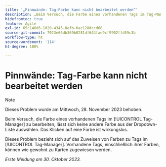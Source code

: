 ```yaml
---
title: '„Pinnwände: Tag-Farbe kann nicht bearbeitet werden“'
description: „Beim Versuch, die Farbe eines vorhandenen Tags im Tag-Manager zu bearbeiten, lässt sich keine andere Farbe aus der Dropdown-Liste auswählen. Das Klicken auf eine Farbe ist wirkungslos.
hidefromtoc: true
feature: Agile
exl-id: 65c148d6-1020-4345-8efb-0ac128dccd68
source-git-commit: 7023e66db369b0281df644fae9cf9902ffd59c3b
workflow-type: ht
source-wordcount: '114'
ht-degree: 100%

---
```


# Pinnwände: Tag-Farbe kann nicht bearbeitet werden

>[!NOTE]
>
>Dieses Problem wurde am Mittwoch, 28. November 2023 behoben.

Beim Versuch, die Farbe eines vorhandenen Tags im [!UICONTROL Tag-Manager] zu bearbeiten, lässt sich keine andere Farbe aus der Dropdown-Liste auswählen. Das Klicken auf eine Farbe ist wirkungslos.

Dieses Problem bezieht sich auf das Zuweisen von Farben zu Tags im [!UICONTROL Tag-Manager]. Vorhandene Tags, einschließlich ihrer Farben, können wie gewohnt zu Karten zugewiesen werden.

_Erste Meldung am 30. Oktober 2023._
